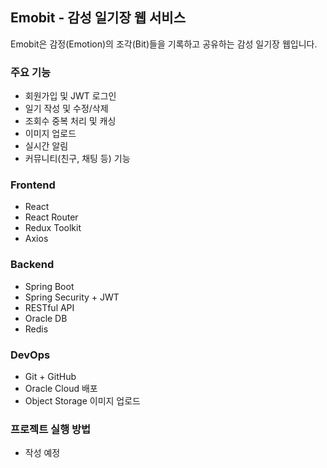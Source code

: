 ## Emobit - 감성 일기장 웹 서비스

Emobit은 감정(Emotion)의 조각(Bit)들을 기록하고 공유하는 감성 일기장 웹입니다.



### 주요 기능
- 회원가입 및 JWT 로그인
- 일기 작성 및 수정/삭제
- 조회수 중복 처리 및 캐싱
- 이미지 업로드
- 실시간 알림
- 커뮤니티(친구, 채팅 등) 기능



### Frontend
- React
- React Router
- Redux Toolkit
- Axios



### Backend
- Spring Boot
- Spring Security + JWT
- RESTful API
- Oracle DB
- Redis



### DevOps
- Git + GitHub
- Oracle Cloud 배포
- Object Storage 이미지 업로드



### 프로젝트 실행 방법
- 작성 예정
